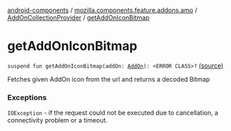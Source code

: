 [android-components](../../index.md) / [mozilla.components.feature.addons.amo](../index.md) / [AddOnCollectionProvider](index.md) / [getAddOnIconBitmap](./get-add-on-icon-bitmap.md)

# getAddOnIconBitmap

`suspend fun getAddOnIconBitmap(addOn: `[`AddOn`](../../mozilla.components.feature.addons/-add-on/index.md)`): <ERROR CLASS>?` [(source)](https://github.com/mozilla-mobile/android-components/blob/master/components/feature/addons/src/main/java/mozilla/components/feature/addons/amo/AddOnCollectionProvider.kt#L100)

Fetches given AddOn icon from the url and returns a decoded Bitmap

### Exceptions

`IOException` - if the request could not be executed due to cancellation,
a connectivity problem or a timeout.